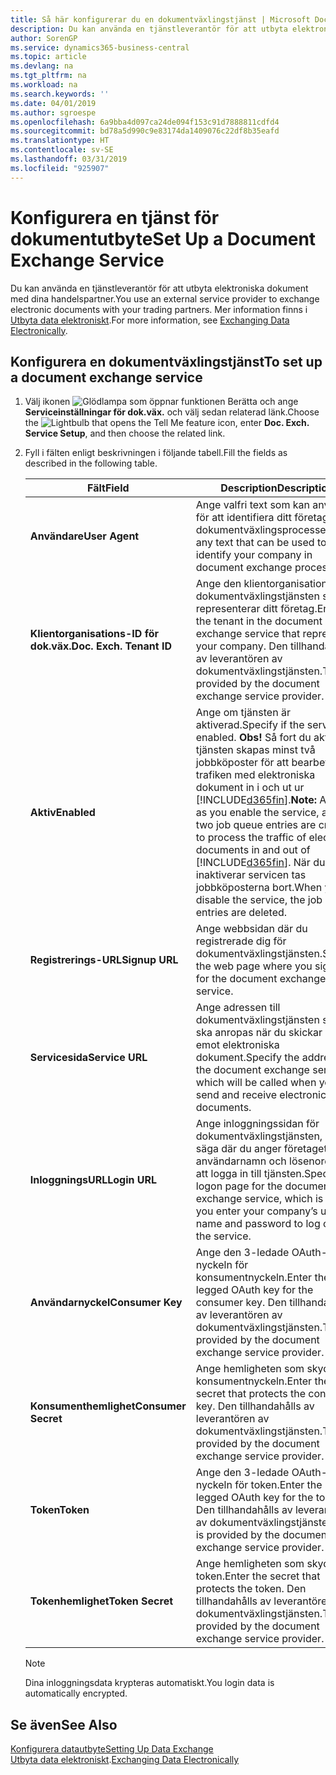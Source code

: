 ```yaml
---
title: Så här konfigurerar du en dokumentväxlingstjänst | Microsoft Docs
description: Du kan använda en tjänstleverantör för att utbyta elektroniska dokument med dina handelspartner.
author: SorenGP
ms.service: dynamics365-business-central
ms.topic: article
ms.devlang: na
ms.tgt_pltfrm: na
ms.workload: na
ms.search.keywords: ''
ms.date: 04/01/2019
ms.author: sgroespe
ms.openlocfilehash: 6a9bba4d097ca24de094f153c91d7888811cdfd4
ms.sourcegitcommit: bd78a5d990c9e83174da1409076c22df8b35eafd
ms.translationtype: HT
ms.contentlocale: sv-SE
ms.lasthandoff: 03/31/2019
ms.locfileid: "925907"
---
```

# <a name="set-up-a-document-exchange-service"></a><span data-ttu-id="84192-103">Konfigurera en tjänst för dokumentutbyte</span><span class="sxs-lookup"><span data-stu-id="84192-103">Set Up a Document Exchange Service</span></span>
<span data-ttu-id="84192-104">Du kan använda en tjänstleverantör för att utbyta elektroniska dokument med dina handelspartner.</span><span class="sxs-lookup"><span data-stu-id="84192-104">You use an external service provider to exchange electronic documents with your trading partners.</span></span> <span data-ttu-id="84192-105">Mer information finns i [Utbyta data elektroniskt](across-data-exchange.md).</span><span class="sxs-lookup"><span data-stu-id="84192-105">For more information, see [Exchanging Data Electronically](across-data-exchange.md).</span></span>  

## <a name="to-set-up-a-document-exchange-service"></a><span data-ttu-id="84192-106">Konfigurera en dokumentväxlingstjänst</span><span class="sxs-lookup"><span data-stu-id="84192-106">To set up a document exchange service</span></span>  
1. <span data-ttu-id="84192-107">Välj ikonen ![Glödlampa som öppnar funktionen Berätta](media/ui-search/search_small.png "Berätta vad du vill göra") och ange **Serviceinställningar för dok.väx.** och välj sedan relaterad länk.</span><span class="sxs-lookup"><span data-stu-id="84192-107">Choose the ![Lightbulb that opens the Tell Me feature](media/ui-search/search_small.png "Tell me what you want to do") icon, enter **Doc. Exch. Service Setup**, and then choose the related link.</span></span>  
2. <span data-ttu-id="84192-108">Fyll i fälten enligt beskrivningen i följande tabell.</span><span class="sxs-lookup"><span data-stu-id="84192-108">Fill the fields as described in the following table.</span></span>  

    |<span data-ttu-id="84192-109">Fält</span><span class="sxs-lookup"><span data-stu-id="84192-109">Field</span></span>|<span data-ttu-id="84192-110">Description</span><span class="sxs-lookup"><span data-stu-id="84192-110">Description</span></span>|  
    |---------------------------------|---------------------------------------|  
    |<span data-ttu-id="84192-111">**Användare**</span><span class="sxs-lookup"><span data-stu-id="84192-111">**User Agent**</span></span>|<span data-ttu-id="84192-112">Ange valfri text som kan användas för att identifiera ditt företag i dokumentväxlingsprocesser.</span><span class="sxs-lookup"><span data-stu-id="84192-112">Enter any text that can be used to identify your company in document exchange processes.</span></span>|  
    |<span data-ttu-id="84192-113">**Klientorganisations-ID för dok.väx.**</span><span class="sxs-lookup"><span data-stu-id="84192-113">**Doc. Exch. Tenant ID**</span></span>|<span data-ttu-id="84192-114">Ange den klientorganisation i dokumentväxlingstjänsten som representerar ditt företag.</span><span class="sxs-lookup"><span data-stu-id="84192-114">Enter the tenant in the document exchange service that represents your company.</span></span> <span data-ttu-id="84192-115">Den tillhandahålls av leverantören av dokumentväxlingstjänsten.</span><span class="sxs-lookup"><span data-stu-id="84192-115">This is provided by the document exchange service provider.</span></span>|  
    |<span data-ttu-id="84192-116">**Aktiv**</span><span class="sxs-lookup"><span data-stu-id="84192-116">**Enabled**</span></span>|<span data-ttu-id="84192-117">Ange om tjänsten är aktiverad.</span><span class="sxs-lookup"><span data-stu-id="84192-117">Specify if the service is enabled.</span></span> <span data-ttu-id="84192-118">**Obs!** Så fort du aktiverar tjänsten skapas minst två jobbköposter för att bearbeta trafiken med elektroniska dokument in i och ut ur [!INCLUDE[d365fin](includes/d365fin_md.md)].</span><span class="sxs-lookup"><span data-stu-id="84192-118">**Note:**  As soon as you enable the service, at least two job queue entries are created to process the traffic of electronic documents in and out of [!INCLUDE[d365fin](includes/d365fin_md.md)].</span></span> <span data-ttu-id="84192-119">När du inaktiverar servicen tas jobbköposterna bort.</span><span class="sxs-lookup"><span data-stu-id="84192-119">When you disable the service, the job queue entries are deleted.</span></span>|  
    |<span data-ttu-id="84192-120">**Registrerings-URL**</span><span class="sxs-lookup"><span data-stu-id="84192-120">**Signup URL**</span></span>|<span data-ttu-id="84192-121">Ange webbsidan där du registrerade dig för dokumentväxlingstjänsten.</span><span class="sxs-lookup"><span data-stu-id="84192-121">Specify the web page where you sign up for the document exchange service.</span></span>|  
    |<span data-ttu-id="84192-122">**Servicesida**</span><span class="sxs-lookup"><span data-stu-id="84192-122">**Service URL**</span></span>|<span data-ttu-id="84192-123">Ange adressen till dokumentväxlingstjänsten som ska anropas när du skickar och tar emot elektroniska dokument.</span><span class="sxs-lookup"><span data-stu-id="84192-123">Specify the address of the document exchange service, which will be called when you send and receive electronic documents.</span></span>|  
    |<span data-ttu-id="84192-124">**InloggningsURL**</span><span class="sxs-lookup"><span data-stu-id="84192-124">**Login URL**</span></span>|<span data-ttu-id="84192-125">Ange inloggningssidan för dokumentväxlingstjänsten, det vill säga där du anger företagets användarnamn och lösenord för att logga in till tjänsten.</span><span class="sxs-lookup"><span data-stu-id="84192-125">Specify the logon page for the document exchange service, which is where you enter your company’s user name and password to log on to the service.</span></span>|  
    |<span data-ttu-id="84192-126">**Användarnyckel**</span><span class="sxs-lookup"><span data-stu-id="84192-126">**Consumer Key**</span></span>|<span data-ttu-id="84192-127">Ange den 3-ledade OAuth-nyckeln för konsumentnyckeln.</span><span class="sxs-lookup"><span data-stu-id="84192-127">Enter the 3-legged OAuth key for the consumer key.</span></span> <span data-ttu-id="84192-128">Den tillhandahålls av leverantören av dokumentväxlingstjänsten.</span><span class="sxs-lookup"><span data-stu-id="84192-128">This is provided by the document exchange service provider.</span></span>|  
    |<span data-ttu-id="84192-129">**Konsumenthemlighet**</span><span class="sxs-lookup"><span data-stu-id="84192-129">**Consumer Secret**</span></span>|<span data-ttu-id="84192-130">Ange hemligheten som skyddar konsumentnyckeln.</span><span class="sxs-lookup"><span data-stu-id="84192-130">Enter the secret that protects the consumer key.</span></span> <span data-ttu-id="84192-131">Den tillhandahålls av leverantören av dokumentväxlingstjänsten.</span><span class="sxs-lookup"><span data-stu-id="84192-131">This is provided by the document exchange service provider.</span></span>|  
    |<span data-ttu-id="84192-132">**Token**</span><span class="sxs-lookup"><span data-stu-id="84192-132">**Token**</span></span>|<span data-ttu-id="84192-133">Ange den 3-ledade OAuth-nyckeln för token.</span><span class="sxs-lookup"><span data-stu-id="84192-133">Enter the 3-legged OAuth key for the token.</span></span> <span data-ttu-id="84192-134">Den tillhandahålls av leverantören av dokumentväxlingstjänsten.</span><span class="sxs-lookup"><span data-stu-id="84192-134">This is provided by the document exchange service provider.</span></span>|  
    |<span data-ttu-id="84192-135">**Tokenhemlighet**</span><span class="sxs-lookup"><span data-stu-id="84192-135">**Token Secret**</span></span>|<span data-ttu-id="84192-136">Ange hemligheten som skyddar token.</span><span class="sxs-lookup"><span data-stu-id="84192-136">Enter the secret that protects the token.</span></span> <span data-ttu-id="84192-137">Den tillhandahålls av leverantören av dokumentväxlingstjänsten.</span><span class="sxs-lookup"><span data-stu-id="84192-137">This is provided by the document exchange service provider.</span></span>|  

    > [!NOTE]  
    > <span data-ttu-id="84192-138">Dina inloggningsdata krypteras automatiskt.</span><span class="sxs-lookup"><span data-stu-id="84192-138">You login data is automatically encrypted.</span></span>

## <a name="see-also"></a><span data-ttu-id="84192-139">Se även</span><span class="sxs-lookup"><span data-stu-id="84192-139">See Also</span></span>  
[<span data-ttu-id="84192-140">Konfigurera datautbyte</span><span class="sxs-lookup"><span data-stu-id="84192-140">Setting Up Data Exchange</span></span>](across-set-up-data-exchange.md)  
<span data-ttu-id="84192-141">[Utbyta data elektroniskt](across-data-exchange.md).</span><span class="sxs-lookup"><span data-stu-id="84192-141">[Exchanging Data Electronically](across-data-exchange.md)</span></span>

